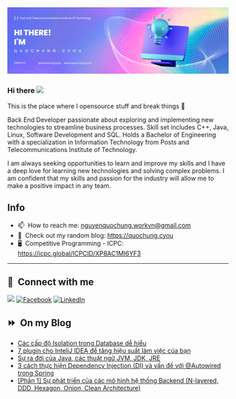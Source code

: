 <img src="header.png"></img>
---
### Hi there <a href="https://www.quochung.cyou/"><img src="https://media.giphy.com/media/hvRJCLFzcasrR4ia7z/giphy.gif" width="5%"></a>
This is the place where I opensource stuff and break things :rofl: 

Back End Developer passionate about exploring and implementing new technologies to streamline business processes. Skill set includes C++, Java, Linux, Software Development and SQL. Holds a Bachelor of Engineering with a specialization in Information Technology from Posts and Telecommunications Institute of Technology.

I am always seeking opportunities to learn and improve my skills and I have a deep love for learning new technologies and solving complex problems. I am confident that my skills and passion for the industry will allow me to make a positive impact in any team.


## Info
- 📫 &nbsp;How to reach me: nguyenquochung.workvn@gmail.com
- 🔗 &nbsp;Check out my random blog: https://quochung.cyou
- 🖥️ &nbsp;Competitive Programming - ICPC: https://icpc.global/ICPCID/XP8AC1MI6YF3
---

## 🔗 &nbsp;**Connect with me**


<a href="mailto:nguyenquochung.workvn@gmail.com"><img src="https://img.shields.io/badge/e‑mail-D14836.svg?style=for-the-badge&logo=GMail&logoColor=white"/></a>
[![Facebook](https://img.shields.io/badge/Facebook-1877F2?style=for-the-badge&logo=facebook&logoColor=white)](https://facebook.com/quochung.cyou) 
[![LinkedIn](https://img.shields.io/badge/LinkedIn-0077B5?style=for-the-badge&logo=linkedin&logoColor=white)](https://linkedin.com/in/quochungcyou) 


## ⏩ &nbsp;On my Blog
<!-- BLOG-POST-LIST:START -->
- [Các cấp độ Isolation trong Database dễ hiểu](https://quochung.cyou/cac-cap-do-isolation-trong-database-de-hieu/)
- [7 plugin cho InteliJ IDEA để tăng hiệu suất làm việc của bạn](https://quochung.cyou/7-plugin-cho-intelij-idea-de-tang-hieu-suat-lam-viec-cua-ban/)
- [Sự ra đời của Java, các thuật ngữ JVM, JDK, JRE](https://quochung.cyou/su-ra-doi-cua-java-cac-thuat-ngu-jvm-jdk-jre/)
- [3 cách thực hiện Dependency Injection &lpar;DI&rpar; và vấn đề với @Autowired trong Spring](https://quochung.cyou/3-cach-thuc-hien-dependency-injection-di-va-van-de-voi-autowired-trong-spring/)
- [[Phần 1] Sự phát triển của các mô hình hệ thống Backend &lpar;N-layered, DDD, Hexagon, Onion, Clean Architecture&rpar;](https://quochung.cyou/phan-1-su-phat-trien-cua-cac-mo-hinh-he-thong-backend-n-layered-ddd-hexagon-onion-clean-architecture/)
<!-- BLOG-POST-LIST:END -->



